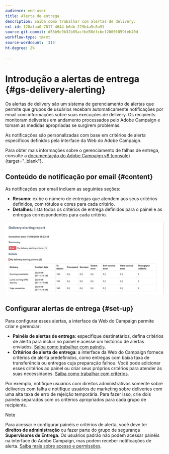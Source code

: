 ```yaml
---
audience: end-user
title: Alerta de entrega
description: Saiba como trabalhar com alertas de delivery.
exl-id: 120afaa0-7017-4644-b6db-229b4a5c8a91
source-git-commit: d58b9e9b32b85acfbd58dfcbef2000f859feb40d
workflow-type: tm+mt
source-wordcount: '315'
ht-degree: 2%

---
```


# Introdução a alertas de entrega {#gs-delivery-alerting}

Os alertas de delivery são um sistema de gerenciamento de alertas que permite que grupos de usuários recebam automaticamente notificações por email com informações sobre suas execuções de delivery. Os recipients monitoram deliveries em andamento processados pelo Adobe Campaign e tomam as medidas apropriadas se surgirem problemas.

As notificações são personalizadas com base em critérios de alerta específicos definidos pela interface da Web do Adobe Campaign.

Para obter mais informações sobre o gerenciamento de falhas de entrega, consulte a [documentação do Adobe Campaign v8 (console)](https://experienceleague.adobe.com/pt-br/docs/campaign/campaign-v8/send/failures/delivery-failures#send){target="_blank"}.

## Conteúdo de notificação por email {#content}

As notificações por email incluem as seguintes seções:

* **Resumo**: exibe o número de entregas que atendem aos seus critérios definidos, com rótulos e cores para cada critério.
* **Detalhes**: lista todos os critérios de entrega definidos para o painel e as entregas correspondentes para cada critério.

![Descrição: esta captura de tela mostra o layout de notificação por email, incluindo as seções de resumo e detalhes.](assets/alerting-email.png)

## Configurar alertas de entrega {#set-up}

Para configurar esses alertas, a interface da Web do Campaign permite criar e gerenciar:

* **Painéis de alertas de entrega**: especifique destinatários, defina critérios de alerta para incluir no painel e acesse um histórico de alertas enviados. [Saiba como trabalhar com painéis](../msg/delivery-alerting-dashboards.md).
* **Critérios de alerta de entrega**: a interface da Web do Campaign fornece critérios de alerta predefinidos, como entregas com baixa taxa de transferência ou entregas cuja preparação falhou. Você pode adicionar esses critérios ao painel ou criar seus próprios critérios para atender às suas necessidades. [Saiba como trabalhar com critérios](../msg/delivery-alerting-criteria.md).

Por exemplo, notifique usuários com direitos administrativos somente sobre deliveries com falha e notifique usuários de marketing sobre deliveries com uma alta taxa de erro de rejeição temporária. Para fazer isso, crie dois painéis separados com os critérios apropriados para cada grupo de recipients.

>[!NOTE]
>
>Para acessar e configurar painéis e critérios de alerta, você deve ter **direitos de administração** ou fazer parte do grupo de segurança **Supervisores de Entrega**. Os usuários padrão não podem acessar painéis na interface do Adobe Campaign, mas podem receber notificações de alerta. [Saiba mais sobre acesso e permissões](../get-started/permissions.md).